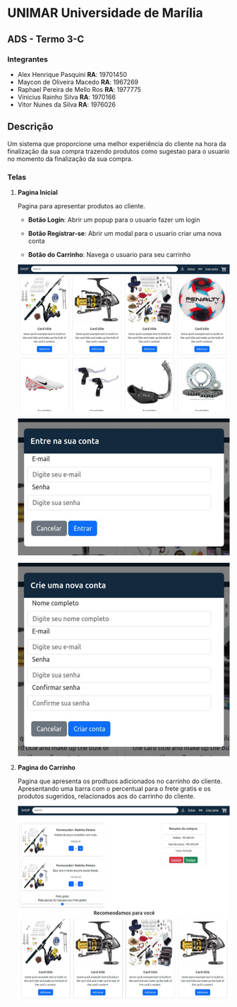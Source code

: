 # UNIMAR Universidade de Marília

## ADS - Termo 3-C

### Integrantes

- Alex Henrique Pasquini **RA**: 19701450
- Maycon de Oliveira Macedo **RA**: 1967269
- Raphael Pereira de Mello Ros **RA**: 1977775
- Vinicius Rainho Silva **RA**: 1970166
- Vitor Nunes da Silva **RA**: 1976026

## Descrição

Um sistema que proporcione uma melhor experiência do cliente na hora da finalização da sua compra trazendo produtos como sugestao para o usuario no momento da finalização da sua compra.

### Telas

1. **Pagina Inicial**

   Pagina para apresentar produtos ao cliente.

   - **Botão Login**: Abrir um popup para o usuario fazer um login

   - **Botão Registrar-se**: Abrir um modal para o usuario criar uma nova conta

   - **Botão do Carrinho**: Navega o usuario para seu carrinho

   ![Pagina Inicial](./img/Pagina_principal%20-%20Copia.jpg)

   ![pop-up Login](./img/tela_login%20-%20Copia.jpg)

   ![pop-up Registro](./img/tela_cadastro.jpg)

2. **Pagina do Carrinho**

   Pagina que apresenta os prodtuos adicionados no carrinho do cliente. Apresentando uma barra com o percentual para o frete gratis e os produtos sugeridos, relacionados aos do carrinho do cliente.

   ![Pagina do Carrinho](./img/tela_carrinho.jpg)
